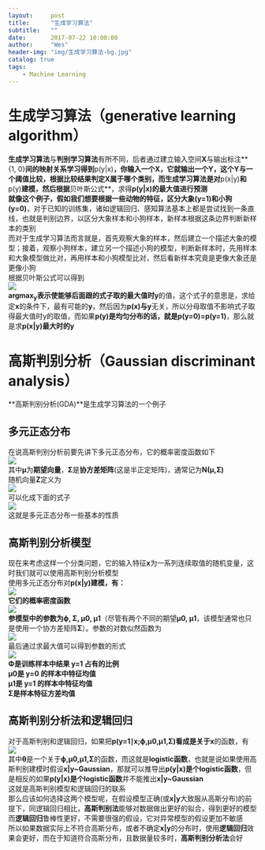```yaml
---
layout:     post
title:      "生成学习算法"
subtitle:   ""
date:       2017-07-22 10:00:00
author:     "Wes"
header-img: "img/生成学习算法-bg.jpg"
catalog: true
tags:
    - Machine Learning
---
```


# 生成学习算法（generative learning algorithm）

**生成学习算法**与**判别学习算法**有所不同，后者通过建立输入空间**X**与输出标注**{1, 0}**间的映射关系学习得到**p(y|x)**，你输入一个X，它就输出一个Y，这个Y与一个阈值比较，根据比较结果判定X属于哪个类别，而生成学习算法是对**p(x|y)**和**p(y)**建模，然后根据**贝叶斯公式**，求得**p(y|x)**的最大值进行预测  
就像这个例子，假如我们想要根据一些动物的特征，区分大象**(y=1)**和小狗**(y=0)**，对于已知的训练集，诸如逻辑回归、感知算法基本上都是尝试找到一条直线，也就是判别边界，以区分大象样本和小狗样本，新样本根据这条边界判断新样本的类别  
而对于生成学习算法而言就是，首先观察大象的样本，然后建立一个描述大象的模型；接着，观察小狗样本，建立另一个描述小狗的模型，判断新样本时，先用样本和大象模型做比对，再用样本和小狗模型比对，然后看新样本究竟是更像大象还是更像小狗  
根据贝叶斯公式可以得到  
![](https://aswz.github.io/assets/img/生成学习算法/求贝叶斯极大似然.gif)  
**argmax<sub>y</sub>**表示使能够后面跟的式子取的最大值时**y**的值，这个式子的意思是，求给定**x**的条件下，最有可能的**y**，然后因为**p(x)**与**y**无关，所以分母取值不影响式子取得最大值时y的取值，而如果**p(y)**是均匀分布的话，就是**p(y=0)=p(y=1)**，那么就是求**p(x|y)**最大时的**y**  

# 高斯判别分析（Gaussian discriminant analysis）

**高斯判别分析(GDA)**是生成学习算法的一个例子  

## 多元正态分布

在说高斯判别分析前要先讲下多元正态分布，它的概率密度函数如下  
![](https://aswz.github.io/assets/img/生成学习算法/多元正态分布.gif)  
其中**μ**为**期望向量**，**Σ**是**协方差矩阵**(这是半正定矩阵)，通常记为**N(μ,Σ)**  
随机向量**Z**定义为  
![](https://aswz.github.io/assets/img/生成学习算法/协方差矩阵.gif)  
可以化成下面的式子  
![](https://aswz.github.io/assets/img/生成学习算法/协方差矩阵简化.gif)  
这就是多元正态分布一些基本的性质  

## 高斯判别分析模型

现在来考虑这样一个分类问题，它的输入特征**x**为一系列连续取值的随机变量，这时我们就可以使用高斯判别分析模型  
使用多元正态分布对**p(x|y)**建模，有：  
![](https://aswz.github.io/assets/img/生成学习算法/高斯判别模型.gif)  
它们的概率密度函数  
![](https://aswz.github.io/assets/img/生成学习算法/高斯判别分析模型分布.gif)  
参模型中的参数为**ϕ, Σ, μ0, μ1**（尽管有两个不同的期望**μ0, μ1**，该模型通常也只是使用一个协方差矩阵**Σ**）。参数的对数似然函数为  
![](https://aswz.github.io/assets/img/生成学习算法/参数对数似然函数.gif)  
最后通过求最大值可以得到参数的形式  
![](https://aswz.github.io/assets/img/生成学习算法/参数似然极大值.gif)  
**Φ是训练样本中结果 y=1 占有的比例**  
**μ0是 y=0 的样本中特征均值**  
**μ1是 y=1 的样本中特征均值**  
**Σ是样本特征方差均值**  

## 高斯判别分析法和逻辑回归

对于高斯判别和逻辑回归，如果把**p(y=1∣x;ϕ,μ0,μ1,Σ)**看成是关于**x**的函数，有  
![](https://aswz.github.io/assets/img/生成学习算法/高斯判别和逻辑回归.gif)  
其中**θ**是一个关于**ϕ,μ0,μ1,Σ**的函数，而这就是**logistic函数**，也就是说如果使用高斯判别建模时假设**x|y~Gaussian**，那就可以推导出**p(y|x)**是个**logistic函数**，但是相反的如果**p(y|x)**是个**logistic函数**并不能推出**x|y~Gaussian**  
这就是高斯判别模型和逻辑回归的联系  
那么应该如何选择这两个模型呢，在假设模型正确(或**x|y**大致服从高斯分布)的前提下，同逻辑回归相比，**高斯判别法**能够对数据做出更好的拟合，得到更好的模型  
而**逻辑回归**鲁棒性更好，不需要很强的假设，它对异常模型的假设更加不敏感  
所以如果数据实际上不符合高斯分布，或者不确定**x|y**的分布时，使用**逻辑回归**效果会更好，而在于知道符合高斯分布，且数据量较多时，**高斯判别分析法**会好  
